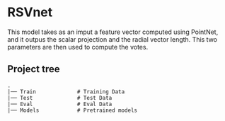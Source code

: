 # RSVnet

 This model takes as an imput a feature vector computed using PointNet, and it outpus the scalar projection and the radial vector length. This two parameters are then used to compute the votes. 

## Project tree
    .
    |── Train             # Training Data
    |── Test              # Test Data
    |── Eval              # Eval Data
    |── Models            # Pretrained models
